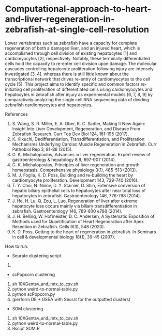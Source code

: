 # Computational-approach-to-heart-and-liver-regeneration-in-zebrafish-at-single-cell-resolution

Lower vertebrates such as zebrafish have a capacity for complete regeneration of both a damaged liver, and an injured heart, which is accomplished through cell division of existing hepatocytes [1] and cardiomyocytes [2], respectively. Notably, these terminally differentiated cells hold the capacity to re-enter cell division upon damage. The molecular cascades controlling hepatocyte proliferation following injury are intensely investigated [3, 4], whereas there is still little known about the transcriptional network that drives re-entry of cardiomyocytes to the cell cycle [5]. This project aims to identify specific and common factors re-initiating cell proliferation of differentiated cells using cardiomyocytes and hepatocytes in zebrafish after injury as experimental models [6, 7, 8, 9] by comparatively analyzing the single cell RNA sequencing data of dividing zebrafish cardiomyocytes and hepatocytes.

References
1.	S. Wang, S. R. Miller, E. A. Ober, K. C. Sadler, Making It New Again: Insight Into Liver Development, Regeneration, and Disease From Zebrafish Research. Curr Top Dev Biol 124, 161-195 (2017). 
2.	K. Kikuchi, Dedifferentiation, Transdifferentiation, and Proliferation: Mechanisms Underlying Cardiac Muscle Regeneration in Zebrafish. Curr Pathobiol Rep 3, 81-88 (2015). 
3.	G. K. Michalopoulos, Advances in liver regeneration. Expert review of gastroenterology & hepatology 8.8, 897-907 (2014).
4.	G. K. Michalopoulos, Principles of liver regeneration and growth homeostasis. Comprehensive physiology 3(1), 485-513 (2013).
5.	M. J. Foglia, K. D. Poss, Building and re-building the heart by cardiomyocyte proliferation. Development 143, 729-740 (2016). 
6.	T. Y. Choi, N. Ninov, D. Y. Stainier, D. Shin, Extensive conversion of hepatic biliary epithelial cells to hepatocytes after near total loss of hepatocytes in zebrafish. Gastroenterology 146, 776-788 (2014). 
7.	J. He, H. Lu, Q. Zou, L. Luo, Regeneration of liver after extreme hepatocyte loss occurs mainly via biliary transdifferentiation in zebrafish. Gastroenterology 146, 789-800 e788 (2014).  
8.	J. H. Belling, W. Hofmeister, D. C. Andersen, A Systematic Exposition of Methods used for Quantification of Heart Regeneration after Apex Resection in Zebrafish. Cells 9(3), 548 (2020). 
9.	K. D. Poss, Getting to the heart of regeneration in zebrafish. In Seminars in cell & developmental biology 18(1), 36-45 (2007). 



How to run:

- Seurate clustering script
1. 

- scPopcorn clustering
1. sh 10XGentsv_and_mtx_to_csv.sh
2. python weird-to-normal-table.py 
3. python scPopcorn.py
4. (perform DE + GSEA with Seurat for the outputted clusters)

- SOM clustering
1. sh 10XGentsv_and_mtx_to_csv.sh
2. python weird-to-normal-table.py 
3. Rscipt SOM.R
